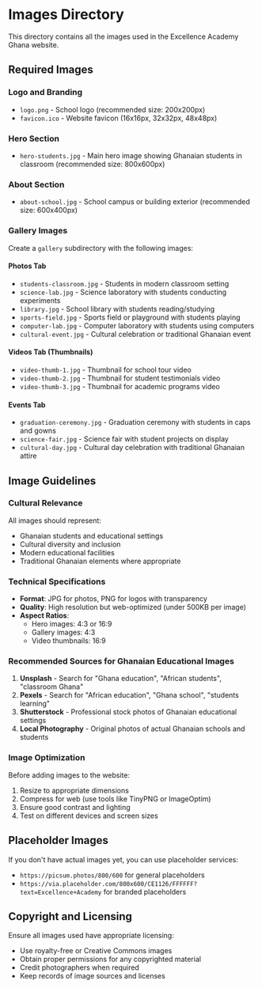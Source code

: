 # Images Directory

This directory contains all the images used in the Excellence Academy Ghana website.

## Required Images

### Logo and Branding
- `logo.png` - School logo (recommended size: 200x200px)
- `favicon.ico` - Website favicon (16x16px, 32x32px, 48x48px)

### Hero Section
- `hero-students.jpg` - Main hero image showing Ghanaian students in classroom (recommended size: 800x600px)

### About Section
- `about-school.jpg` - School campus or building exterior (recommended size: 600x400px)

### Gallery Images
Create a `gallery` subdirectory with the following images:

#### Photos Tab
- `students-classroom.jpg` - Students in modern classroom setting
- `science-lab.jpg` - Science laboratory with students conducting experiments
- `library.jpg` - School library with students reading/studying
- `sports-field.jpg` - Sports field or playground with students playing
- `computer-lab.jpg` - Computer laboratory with students using computers
- `cultural-event.jpg` - Cultural celebration or traditional Ghanaian event

#### Videos Tab (Thumbnails)
- `video-thumb-1.jpg` - Thumbnail for school tour video
- `video-thumb-2.jpg` - Thumbnail for student testimonials video
- `video-thumb-3.jpg` - Thumbnail for academic programs video

#### Events Tab
- `graduation-ceremony.jpg` - Graduation ceremony with students in caps and gowns
- `science-fair.jpg` - Science fair with student projects on display
- `cultural-day.jpg` - Cultural day celebration with traditional Ghanaian attire

## Image Guidelines

### Cultural Relevance
All images should represent:
- Ghanaian students and educational settings
- Cultural diversity and inclusion
- Modern educational facilities
- Traditional Ghanaian elements where appropriate

### Technical Specifications
- **Format**: JPG for photos, PNG for logos with transparency
- **Quality**: High resolution but web-optimized (under 500KB per image)
- **Aspect Ratios**: 
  - Hero images: 4:3 or 16:9
  - Gallery images: 4:3
  - Video thumbnails: 16:9

### Recommended Sources for Ghanaian Educational Images
1. **Unsplash** - Search for "Ghana education", "African students", "classroom Ghana"
2. **Pexels** - Search for "African education", "Ghana school", "students learning"
3. **Shutterstock** - Professional stock photos of Ghanaian educational settings
4. **Local Photography** - Original photos of actual Ghanaian schools and students

### Image Optimization
Before adding images to the website:
1. Resize to appropriate dimensions
2. Compress for web (use tools like TinyPNG or ImageOptim)
3. Ensure good contrast and lighting
4. Test on different devices and screen sizes

## Placeholder Images
If you don't have actual images yet, you can use placeholder services:
- `https://picsum.photos/800/600` for general placeholders
- `https://via.placeholder.com/800x600/CE1126/FFFFFF?text=Excellence+Academy` for branded placeholders

## Copyright and Licensing
Ensure all images used have appropriate licensing:
- Use royalty-free or Creative Commons images
- Obtain proper permissions for any copyrighted material
- Credit photographers when required
- Keep records of image sources and licenses
